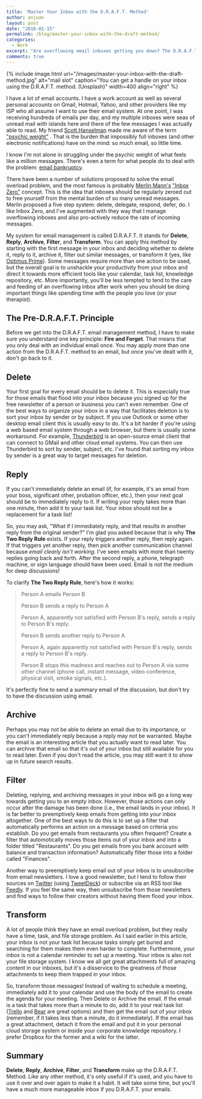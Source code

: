 ```yaml
---
title: 'Master Your Inbox with the D.R.A.F.T. Method'
author: anjuan
layout: post
date: "2018-01-15"
permalink: /blog/master-your-inbox-with-the-draft-method/
categories:
  - Work
excerpt: "Are overflowing email inboxes getting you down? The D.R.A.F.T. Method will help you master your messages and bring your email under control."
comments: true
---
```


{% include image.html url="/images/master-your-inbox-with-the-draft-method.jpg" alt="mail slot" caption="You can get a handle on your inbox using the D.R.A.F.T. method. (Unsplash)" width=400 align="right" %}

 I have a lot of email accounts. I have a work account as well as several personal accounts on Gmail, Hotmail, Yahoo, and other providers like my ISP who all assume I want to use their email system. At one point, I was receiving hundreds of emails per day, and my multiple inboxes were seas of unread mail with islands here and there of the few messages I was actually able to read. My friend [Scott Hanselman](http://www.hanselman.com/blog/) made me aware of the term ["psychic weight"](http://www.hanselman.com/blog/PsychicWeightLifeIsPending.aspx) . That is the burden that impossibly full inboxes (and other electronic notifications) have on the mind: so much email, so little time.

I know I'm not alone in struggling under the psychic weight of what feels like a million messages. There's even a term for what people do to deal with the problem: [email bankruptcy](https://en.wikipedia.org/wiki/Email_bankruptcy).

There have been a number of solutions proposed to solve the email overload problem, and the most famous is probably [Merlin Mann's](http://www.merlinmann.com/) ["Inbox Zero"](http://www.43folders.com/izero) concept. This is the idea that inboxes should be regularly zeroed out to free yourself from the mental burden of so many unread messages. Merlin proposed a five step system: delete, delegate, respond, defer, do. I like Inbox Zero, and I've augmented with they way that I manage overflowing inboxes and also pro-actively reduce the rate of incoming messages.

 My system for email management is called D.R.A.F.T. It stands for **Delete**, **Reply**, **Archive**, **Filter**, and **Transform**. You can apply this method by starting with the first message in your inbox and deciding whether to delete it, reply to it, archive it, filter out similar messages, or transform it (yes, like [Optimus Prime](https://en.wikipedia.org/wiki/Optimus_Prime)). Some messages require more than one action to be used, but the overall goal is to unshackle your productivity from your inbox and direct it towards more efficient tools like your calendar, task list, knowledge repository, etc. More importantly, you'll be less tempted to tend to the care and feeding of an overflowing inbox after work when you should be doing important things like spending time with the people you love (or your therapist).

## The Pre-D.R.A.F.T. Principle

Before we get into the D.R.A.F.T. email management method, I have to make sure you understand one key principle: **Fire and Forget**. That means that you only deal with an individual email once. You may apply more than one action from the D.R.A.F.T. method to an email, but once you've dealt with it, don't go back to it.

## Delete

Your first goal for every email should be to delete it. This is especially true for those emails that flood into your inbox because you signed up for the free newsletter of a person or business you can't even remember. One of the best ways to organize your inbox in a way that facilitates deletion is to sort your inbox by sender or by subject. If you use Outlook or some other desktop email client this is usually easy to do. It's a bit harder if you're using a web based email system through a web browser, but there is usually some workaround. For example, [Thunderbird](https://www.thunderbird.net/en-US/) is an open-source email client that can connect to GMail and other cloud email systems. You can then use Thunderbird to sort by sender, subject, etc. I've found that sorting my inbox by sender is a great way to target messages for deletion.

## Reply

If you can't immediately delete an email (if, for example, it's an email from your boss, significant other, probation officer, etc.), then your next goal should be to immediately reply to it. If writing your reply takes more than one minute, then add it to your task list. Your inbox should not be a replacement for a task list!

So, you may ask, "What if I immediately reply, and that results in another reply from the original sender?" I'm glad you asked because that is why **The Two Reply Rule** exists. If your reply triggers another reply, then reply again. If that triggers yet another reply, then pick another communication channel because *email clearly isn't working*. I've seen emails with more than twenty replies going back and forth. After the second reply, a phone, telegraph machine, or sign language should have been used. Email is not the medium for deep discussions! 

To clarify **The Two Reply Rule**, here's how it works:

> Person A emails Person B
> 
> Person B sends a reply to Person A
> 
> Person A, apparently not satisfied with Person B's reply, sends a reply to Person B's reply.
> 
> Person B sends another reply to Person A
> 
> Person A, again apparently not satisfied with Person B's reply, sends a reply to Person B's reply.
> 
> Person B stops this madness and reaches out to Person A via some other channel (phone call, instant message, video conference, physical visit, smoke signals, etc.).
 
 It's perfectly fine to send a summary email of the discussion, but don't try to have the discussion using email.

## Archive

Perhaps you may not be able to delete an email due to its importance, or you can't immediately reply because a reply may not be warranted. Maybe the email is an interesting article that you actually want to read later. You can archive that email so that it's out of your inbox but still available for you to read later. Even if you don't read the article, you may still want it to show up in future search results.

## Filter

Deleting, replying, and archiving messages in your inbox will go a long way towards getting you to an empty inbox. However, those actions can only occur after the damage has been done (i.e., the email lands in your inbox). It is far better to preemptively keep emails from getting into your inbox altogether. One of the best ways to do this is to set up a filter that automatically performs an action on a message based on criteria you establish. Do you get emails from restaurants you often frequent? Create a filter that automotically moves those items out of your inbox and into a folder titled "Restaurants". Do you get emails from you bank account with balance and transaction information? Automatically filter those into a folder called "Finances".

Another way to preemptively keep email out of your inbox is to unsubscribe from email newsletters. I love a good newsletter, but I tend to follow their sources on [Twitter](https://twitter.com) (using [TweetDeck](https://tweetdeck.twitter.com/)) or subscribe via an RSS tool like [Feedly](https://feedly.com/). If you feel the same way, then unsubscribe from those newsletters and find ways to follow their creators without having them flood your inbox.

## Transform

A lot of people think they have an email overload problem, but they really have a time, task, and file storage problem. As I said earlier in this article, your inbox is not your task list because tasks simply get buried and searching for them makes them even harder to complete. Furthermore, your inbox is not a calendar reminder to set up a meeting. Your inbox is also not your file storage system. I know we all get great attachments full of amazing content in our inboxes, but it's a disservice to the greatness of those attachments to keep them trapped in your inbox.

So, transform those messages! Instead of waiting to schedule a meeting, immediately add it to your calendar and use the body of the email to create the agenda for your meeting. Then Delete or Archive the email. If the email is a task that takes more than a minute to do, add it to your real task list ([Trello](https://trello.com/) and [Bear](http://www.bear-writer.com/) are great options) and then get the email out of your inbox (remember, if it takes less than a minute,  do it immediately). If the email has a great attachment, detach it from the email and put it in your personal cloud storage system or inside your corporate knowledge repository. I prefer Dropbox for the former and a wiki for the latter.

## Summary

**Delete**, **Reply**, **Archive**, **Filter**, and **Transform** make up the D.R.A.F.T. Method. Like any other method, it's only useful if it's used, and you have to use it over and over again to make it a habit. It will take some time, but you'll have a much more manageable inbox if you D.R.A.F.T. your emails.
